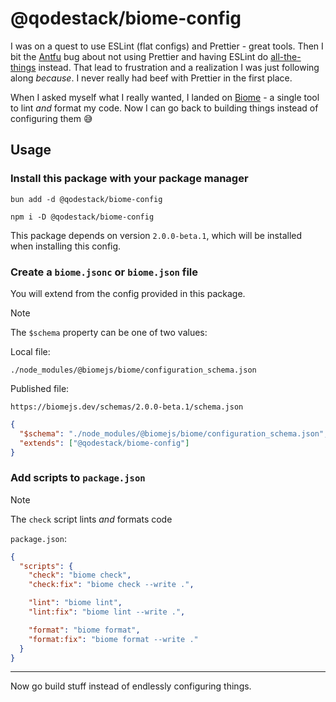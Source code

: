 # @qodestack/biome-config

I was on a quest to use ESLint (flat configs) and Prettier - great tools. Then
I bit the [Antfu](https://antfu.me/posts/why-not-prettier) bug about not using
Prettier and having ESLint do
[all-the-things](https://www.youtube.com/watch?v=Kr4VxMbF3LY) instead. That lead
to frustration and a realization I was just following along _because_. I never
really had beef with Prettier in the first place.

When I asked myself what I really wanted, I landed on
[Biome](https://next.biomejs.dev/) - a single tool to lint _and_ format my code.
Now I can go back to building things instead of configuring them 😅

## Usage

### Install this package with your package manager

```
bun add -d @qodestack/biome-config
```

```
npm i -D @qodestack/biome-config
```

This package depends on version `2.0.0-beta.1`, which will be installed when
installing this config.

### Create a `biome.jsonc` or `biome.json` file

You will extend from the config provided in this package.

> [!NOTE]
> The `$schema` property can be one of two values:
>
> Local file:
>
> `./node_modules/@biomejs/biome/configuration_schema.json`
>
> Published file:
>
> `https://biomejs.dev/schemas/2.0.0-beta.1/schema.json`

```json
{
  "$schema": "./node_modules/@biomejs/biome/configuration_schema.json",
  "extends": ["@qodestack/biome-config"]
}
```

### Add scripts to `package.json`

> [!NOTE]
> The `check` script lints _and_ formats code

`package.json`:

```json
{
  "scripts": {
    "check": "biome check",
    "check:fix": "biome check --write .",

    "lint": "biome lint",
    "lint:fix": "biome lint --write .",

    "format": "biome format",
    "format:fix": "biome format --write ."
  }
}
```

<hr />

Now go build stuff instead of endlessly configuring things.
